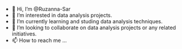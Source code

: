 - 👋 Hi, I’m @Ruzanna-Sar
- 👀 I’m interested in data analysis projects.
- 🌱 I’m currently learning and studing data analysis techniques.
- 💞️ I’m looking to collaborate on data analysis projects or any related initiatives.
- 📫 How to reach me ...

<!---
Ruzanna-Sar/Ruzanna-Sar is a ✨ special ✨ repository because its `README.md` (this file) appears on your GitHub profile.
You can click the Preview link to take a look at your changes.
--->
